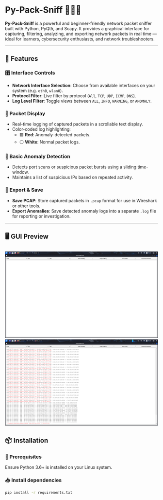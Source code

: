 # Py-Pack-Sniff 🕵️‍♂️📡

**Py-Pack-Sniff** is a powerful and beginner-friendly network packet sniffer built with Python, PyQt5, and Scapy. It provides a graphical interface for capturing, filtering, analyzing, and exporting network packets in real time — ideal for learners, cybersecurity enthusiasts, and network troubleshooters.

---

## 🚀 Features

### 🎛️ Interface Controls
- **Network Interface Selection**: Choose from available interfaces on your system (e.g. `eth0`, `wlan0`).
- **Protocol Filter**: Live filter by protocol (`All`, `TCP`, `UDP`, `ICMP`, `DNS`).
- **Log Level Filter**: Toggle views between `ALL`, `INFO`, `WARNING`, or `ANOMALY`.

### 🔎 Packet Display
- Real-time logging of captured packets in a scrollable text display.
- Color-coded log highlighting:
  - 🟥 **Red**: Anomaly-detected packets.
  - ⚪ **White**: Normal packet logs.

### 🧠 Basic Anomaly Detection
- Detects port scans or suspicious packet bursts using a sliding time-window.
- Maintains a list of suspicious IPs based on repeated activity.

### 💾 Export & Save
- **Save PCAP**: Store captured packets in `.pcap` format for use in Wireshark or other tools.
- **Export Anomalies**: Save detected anomaly logs into a separate `.log` file for reporting or investigation.

---

## 🖥️ GUI Preview

![GUI Display](images/GUI_display.png)
![GUI In-Use](images/GUI_in-use.png)
---

## 📦 Installation

### 🐍 Prerequisites

Ensure Python 3.6+ is installed on your Linux system.

### 📥 Install dependencies

```bash
pip install -r requirements.txt


